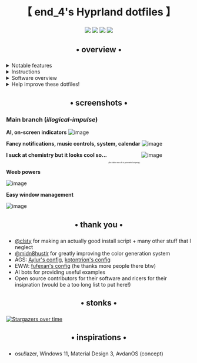 <div align="center">
    <h1>【 end_4's Hyprland dotfiles 】</h1>
    <h3></h3>
</div>

<div align="center"> 

![](https://img.shields.io/github/last-commit/l4v3nx/dots-hyprland?&style=for-the-badge&color=FFB1C8&logoColor=D9E0EE&labelColor=292324)
![](https://img.shields.io/github/stars/end-4/dots-hyprland?style=for-the-badge&logo=andela&color=FFB686&logoColor=D9E0EE&labelColor=292324)
[![](https://img.shields.io/github/repo-size/end-4/dots-hyprland?color=CAC992&label=SIZE&logo=googledrive&style=for-the-badge&logoColor=D9E0EE&labelColor=292324)](https://github.com/end-4/hyprland)
![](https://img.shields.io/badge/issues-skill-green?style=for-the-badge&color=CCE8E9&logoColor=D9E0EE&labelColor=292324) 
</a>

</div>

<div align="center">
    <h2>• overview •</h2>
    <h3></h3>
</div>


 <details> 
  <summary>Notable features</summary>
     
  - **Overview widget**: shows open apps. Type to search/calculate/run
  - **AI Assistant**: ChatGPT and Google Gemini
  - **Autogenerated colors** based on your wallpaper using [Material colors](https://m3.material.io/styles/color/the-color-system/key-colors-tones)
  - **Animations** that are natural and fluid
  - **Transparent installation**: every command is shown before it's run
</details>
<details> 
  <summary>Instructions</summary>

   - **Manual** installation, other distros and more:
    
   ```bash
   t=~/.cache/dots-hyprland   # Let's not trash your home folder
   git clone https://github.com/l4v3nx/dots-hyprland.git "$t" --filter=blob:none
   "$t"/install.sh
   ```
   
   - **Default keybinds**: Parts similar to Windows and GNOME. Hit Super+/ for a list.
     <details> 
       <summary>Here's an image, just in case:</summary>
    
       ![image](https://github.com/user-attachments/assets/6b9b0a84-53f9-4313-9bb7-f6eb3c26e59a)

     </details>

</details>

<details>
  <summary>Software overview</summary>


  | Software | Purpose |
  | ------------- | ------------- |
  | [Hyprland](https://github.com/hyprwm/hyprland) | The compositor (for noobs, you can just call it a window manager) |
  | [AGS](https://github.com/Aylur/ags) | A GTK widget system, responsible for the status bar, sidebars, etc. |
  | [Fuzzel](https://mark.stosberg.com/fuzzel-a-great-dmenu-and-rofi-altenrative-for-wayland/) | For clipboard and emoji picker |


  - For a more comprehensive list of dependencies, see [scriptdata/dependencies.conf](https://github.com/l4v3nx/dots-hyprland/blob/main/scriptdata/dependencies.conf)
</details>

<details> 
  <summary>Help improve these dotfiles!</summary>
    
   - Join the [discussions](https://github.com/end-4/dots-hyprland/discussions)
   - If you'd like to suggest fixes or a new widget, feel free to [open an issue](https://github.com/end-4/dots-hyprland/issues/new/choose) in these dots' base repo
</details>

<div align="center">
    <h2>• screenshots •</h2>
    <h3></h3>
</div>

### Main branch (*illogical-impulse*)

**AI, on-screen indicators**
![image](https://github.com/end-4/dots-hyprland/assets/97237370/5e081770-0f1e-45c4-ad9c-3d19f488cd85)

**Fancy notifications, music controls, system, calendar**
![image](https://github.com/end-4/dots-hyprland/assets/97237370/406b72b6-fa38-4f0d-a6c4-4d7d5d5ddcb7)
<!-- ![image](https://github.com/end-4/dots-hyprland/assets/97237370/90c13b64-cde3-4363-9716-718d35845d95) -->
<!-- ![image](https://github.com/end-4/dots-hyprland/assets/97237370/9e7adedd-fae8-4cc8-9c81-d7ad489d7559) -->

**I suck at chemistry but it looks cool so...** <sub><sub><sub><sub><sub><sub>(the table was all ai generated anyway)</sub></sub></sub></sub></sub></sub>
![image](https://github.com/user-attachments/assets/aed031ec-b41a-4937-b9d3-b20542359a74)


**Weeb powers**
<!-- ![image](https://github.com/end-4/dots-hyprland/assets/97237370/98fe2c03-a128-45c0-8155-3a6080db3b84) -->
![image](https://github.com/end-4/dots-hyprland/assets/97237370/711f5475-93ca-4097-a960-8047acc85cc7)

**Easy window management**
<!--! ![image](https://github.com/end-4/dots-hyprland/assets/97237370/354431f6-8939-487f-9292-0bac71cf9ca8) -->
![image](https://github.com/end-4/dots-hyprland/assets/97237370/14e9725c-789f-4412-87b6-cce9504db109)

<div align="center">
    <h2>• thank you •</h2>
    <h3></h3>
</div>

 - [@clsty](https://github.com/clsty) for making an actually good install script + many other stuff that I neglect
 - [@midn8hustlr](https://github.com/midn8hustlr) for greatly improving the color generation system
 - AGS: [Aylur's config](https://github.com/Aylur/dotfiles), [kotontrion's config](https://github.com/kotontrion/dotfiles)
 - EWW: [fufexan's config](https://github.com/fufexan/dotfiles) (he thanks more people there btw)
 - AI bots for providing useful examples
 - Open source contributors for their software and ricers for their insipration (would be a too long list to put here!)

<div align="center">
    <h2>• stonks •</h2>
    <h3></h3>
</div>

[![Stargazers over time](https://starchart.cc/end-4/dots-hyprland.svg?background=%230d1117&axis=%23e6edf3&line=%234759e7)](https://starchart.cc/end-4/dots-hyprland)

<div align="center">
    <h2>• inspirations •</h2>
    <h3></h3>
</div>

 - osu!lazer, Windows 11, Material Design 3, AvdanOS (concept)

